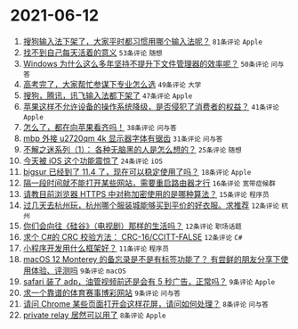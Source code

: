 # 2021-06-12

1. [搜狗输入法下架了，大家平时都习惯用哪个输入法呢？](https://www.v2ex.com/t/783039) `81条评论` `Apple`
1. [找不到自己每天活着的意义](https://www.v2ex.com/t/783089) `53条评论` `随想`
1. [Windows 为什么这么多年坚持不提升下文件管理器的效率呢？](https://www.v2ex.com/t/783038) `50条评论` `问与答`
1. [高考完了，大家帮忙参谋下专业怎么选](https://www.v2ex.com/t/783083) `49条评论` `大学`
1. [搜狗，腾讯，讯飞输入法都下架了](https://www.v2ex.com/t/783055) `47条评论` `Apple`
1. [苹果这样不允许设备的操作系统降级，是否侵犯了消费者的权益？](https://www.v2ex.com/t/783073) `41条评论` `Apple`
1. [怎么了，都在向苹果看齐吗！](https://www.v2ex.com/t/783051) `38条评论` `问与答`
1. [mbp 外接 u2720qm 4k 显示器字体有锯齿](https://www.v2ex.com/t/783056) `31条评论` `问与答`
1. [不解之迷系列（1）： 各种无脑黑的人是怎么想的？](https://www.v2ex.com/t/783105) `25条评论` `随想`
1. [今天被 iOS 这个功能震惊了](https://www.v2ex.com/t/783078) `24条评论` `iOS`
1. [bigsur 已经到了 11.4 了，现在可以稳定使用了吗？](https://www.v2ex.com/t/783100) `18条评论` `Apple`
1. [隔一段时间就不能打开某些网站，需要重启路由器才行](https://www.v2ex.com/t/783095) `16条评论` `宽带症候群`
1. [请教目前浏览器 HTTPS 中对称加密使用的是哪种算法？](https://www.v2ex.com/t/783059) `15条评论` `程序员`
1. [过几天去杭州玩，杭州哪个服装城能够买到平价的好衣服。求推荐](https://www.v2ex.com/t/783082) `12条评论` `杭州`
1. [你们会向往《硅谷》（电视剧）那样的生活吗？](https://www.v2ex.com/t/783057) `12条评论` `职场话题`
1. [求个 C#的 CRC 校验方法： CRC-16/CCITT-FALSE](https://www.v2ex.com/t/783047) `12条评论` `C#`
1. [小程序开发用什么框架好？](https://www.v2ex.com/t/783101) `11条评论` `程序员`
1. [macOS 12 Monterey 的备忘录是不是有标签功能了？ 有尝鲜的朋友分享下使用体验、评测吗](https://www.v2ex.com/t/783080) `9条评论` `macOS`
1. [safari 装了 adp，油管视频前还是会有 5 秒广告，正常吗？](https://www.v2ex.com/t/783071) `9条评论` `Apple`
1. [求一个靠谱的体育赛事博彩网站](https://www.v2ex.com/t/783044) `9条评论` `问与答`
1. [请问 Chrome 某些页面打开会这样花屏，请问如何处理？](https://www.v2ex.com/t/783046) `8条评论` `问与答`
1. [private relay 居然可以用了](https://www.v2ex.com/t/783036) `8条评论` `Apple`
